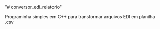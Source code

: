 "# conversor_edi_relatorio" 

Programinha simples em C++ para transformar arquivos EDI em planilha .csv